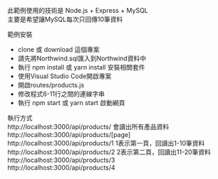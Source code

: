 此範例使用的技術是 Node.js + Express + MySQL <br>
主要是希望讓MySQL每次只回傳10筆資料 <br>


範例安裝<br>
<ul>
 <li>clone 或 download 這個專案</li>
 <li>請先將Northwind.sql匯入到Northwind資料中</li>
 <li>執行 npm install 或 yarn install 安裝相關套件</li>
 <li>使用Visual Studio Code開啟專案</li>
 <li>開啟routes/products.js</li>
 <li>修改程式6-11行之間的連線字串</li>
 <li>執行 npm start 或 yarn start 啟動網頁</li> 
</ul>

執行方式<br>
http://localhost:3000/api/products/ 會讀出所有產品資料<br>
http://localhost:3000/api/products/[page]<br>
http://localhost:3000/api/products/1 1表示第一頁，回讀出1-10筆資料<br>
http://localhost:3000/api/products/2 2表示第二頁，回讀出11-20筆資料<br>
http://localhost:3000/api/products/3  <br>
http://localhost:3000/api/products/4  <br>
